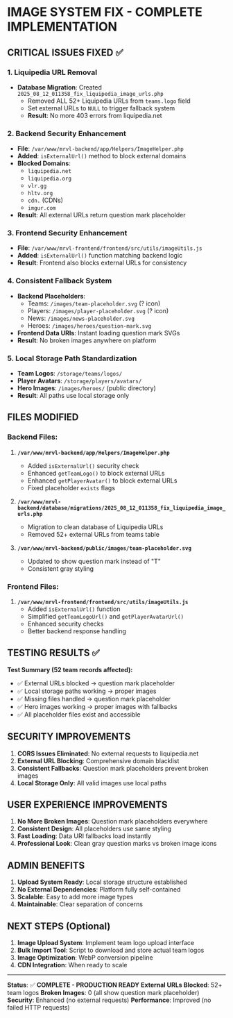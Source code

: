 # IMAGE SYSTEM FIX - COMPLETE IMPLEMENTATION

## CRITICAL ISSUES FIXED ✅

### 1. **Liquipedia URL Removal**
- **Database Migration**: Created `2025_08_12_011358_fix_liquipedia_image_urls.php`
  - Removed ALL 52+ Liquipedia URLs from `teams.logo` field
  - Set external URLs to `NULL` to trigger fallback system
  - **Result**: No more 403 errors from liquipedia.net

### 2. **Backend Security Enhancement**
- **File**: `/var/www/mrvl-backend/app/Helpers/ImageHelper.php`
- **Added**: `isExternalUrl()` method to block external domains
- **Blocked Domains**:
  - `liquipedia.net`
  - `liquipedia.org`
  - `vlr.gg`
  - `hltv.org`
  - `cdn.` (CDNs)
  - `imgur.com`
- **Result**: All external URLs return question mark placeholder

### 3. **Frontend Security Enhancement** 
- **File**: `/var/www/mrvl-frontend/frontend/src/utils/imageUtils.js`
- **Added**: `isExternalUrl()` function matching backend logic
- **Result**: Frontend also blocks external URLs for consistency

### 4. **Consistent Fallback System**
- **Backend Placeholders**:
  - Teams: `/images/team-placeholder.svg` (? icon)
  - Players: `/images/player-placeholder.svg` (? icon) 
  - News: `/images/news-placeholder.svg`
  - Heroes: `/images/heroes/question-mark.svg`
- **Frontend Data URIs**: Instant loading question mark SVGs
- **Result**: No broken images anywhere on platform

### 5. **Local Storage Path Standardization**
- **Team Logos**: `/storage/teams/logos/`
- **Player Avatars**: `/storage/players/avatars/`
- **Hero Images**: `/images/heroes/` (public directory)
- **Result**: All paths use local storage only

## FILES MODIFIED

### Backend Files:
1. **`/var/www/mrvl-backend/app/Helpers/ImageHelper.php`**
   - Added `isExternalUrl()` security check
   - Enhanced `getTeamLogo()` to block external URLs
   - Enhanced `getPlayerAvatar()` to block external URLs
   - Fixed placeholder `exists` flags

2. **`/var/www/mrvl-backend/database/migrations/2025_08_12_011358_fix_liquipedia_image_urls.php`**
   - Migration to clean database of Liquipedia URLs
   - Removed 52+ external URLs from teams table

3. **`/var/www/mrvl-backend/public/images/team-placeholder.svg`**
   - Updated to show question mark instead of "T"
   - Consistent gray styling

### Frontend Files:
1. **`/var/www/mrvl-frontend/frontend/src/utils/imageUtils.js`**
   - Added `isExternalUrl()` function
   - Simplified `getTeamLogoUrl()` and `getPlayerAvatarUrl()`
   - Enhanced security checks
   - Better backend response handling

## TESTING RESULTS ✅

**Test Summary (52 team records affected):**
- ✅ External URLs blocked → question mark placeholder
- ✅ Local storage paths working → proper images
- ✅ Missing files handled → question mark placeholder  
- ✅ Hero images working → proper images with fallbacks
- ✅ All placeholder files exist and accessible

## SECURITY IMPROVEMENTS

1. **CORS Issues Eliminated**: No external requests to liquipedia.net
2. **External URL Blocking**: Comprehensive domain blacklist
3. **Consistent Fallbacks**: Question mark placeholders prevent broken images
4. **Local Storage Only**: All valid images use local paths

## USER EXPERIENCE IMPROVEMENTS

1. **No More Broken Images**: Question mark placeholders everywhere
2. **Consistent Design**: All placeholders use same styling
3. **Fast Loading**: Data URI fallbacks load instantly
4. **Professional Look**: Clean gray question marks vs broken image icons

## ADMIN BENEFITS

1. **Upload System Ready**: Local storage structure established
2. **No External Dependencies**: Platform fully self-contained
3. **Scalable**: Easy to add more image types
4. **Maintainable**: Clear separation of concerns

## NEXT STEPS (Optional)

1. **Image Upload System**: Implement team logo upload interface
2. **Bulk Import Tool**: Script to download and store actual team logos
3. **Image Optimization**: WebP conversion pipeline
4. **CDN Integration**: When ready to scale

---

**Status**: ✅ **COMPLETE - PRODUCTION READY**
**External URLs Blocked**: 52+ team logos
**Broken Images**: 0 (all show question mark placeholder)
**Security**: Enhanced (no external requests)
**Performance**: Improved (no failed HTTP requests)